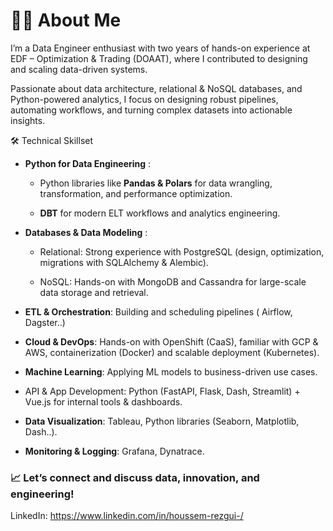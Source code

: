 # 👨‍💻 About Me

I’m a Data Engineer enthusiast with two years of hands-on experience at EDF – Optimization & Trading (DOAAT), where I contributed to designing and scaling data-driven systems.

Passionate about data architecture, relational & NoSQL databases, and Python-powered analytics, I focus on designing robust pipelines, automating workflows, and turning complex datasets into actionable insights.

🛠️ Technical Skillset

- **Python for Data Engineering** : 

    - Python libraries like **Pandas & Polars** for data wrangling, transformation, and performance optimization.

    - **DBT** for modern ELT workflows and analytics engineering.

- **Databases & Data Modeling** : 

    - Relational: Strong experience with PostgreSQL (design, optimization, migrations with SQLAlchemy & Alembic).
    
    - NoSQL: Hands-on with MongoDB and Cassandra for large-scale data storage and retrieval.

- **ETL & Orchestration**: Building and scheduling pipelines ( Airflow, Dagster..)

- **Cloud & DevOps**: Hands-on with OpenShift (CaaS), familiar with GCP & AWS, containerization (Docker) and scalable deployment (Kubernetes).

- **Machine Learning**: Applying ML models to business-driven use cases.

- API & App Development: Python (FastAPI, Flask, Dash, Streamlit) + Vue.js for internal tools & dashboards.

- **Data Visualization**: Tableau, Python libraries (Seaborn, Matplotlib, Dash..).

- **Monitoring & Logging**: Grafana, Dynatrace.

### 📈 Let’s connect and discuss data, innovation, and engineering!

LinkedIn: https://www.linkedin.com/in/houssem-rezgui-/
